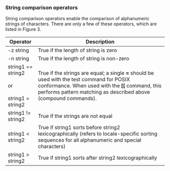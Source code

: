 ### String comparison operators

String comparison operators enable the comparison of alphanumeric strings of characters. There are only a few of these operators, which are listed in Figure 3.

|Operator|Description|
|---|---|
|-z string|True if the length of string is zero|
|-n string|True if the length of string is non-zero|
|string1 == string2  <br>  <br>or  <br>  <br>string1 = string2|True if the strings are equal; a single **=** should be used with the test command for POSIX conformance. When used with the **[[** command, this performs pattern matching as described above (compound commands).|
|string1 != string2|True if the strings are not equal|
|string1 < string2|True if string1 sorts before string2 lexicographically (refers to locale-specific sorting sequences for all alphanumeric and special characters)|
|string1 > string2|True if string1 sorts after string2 lexicographically|